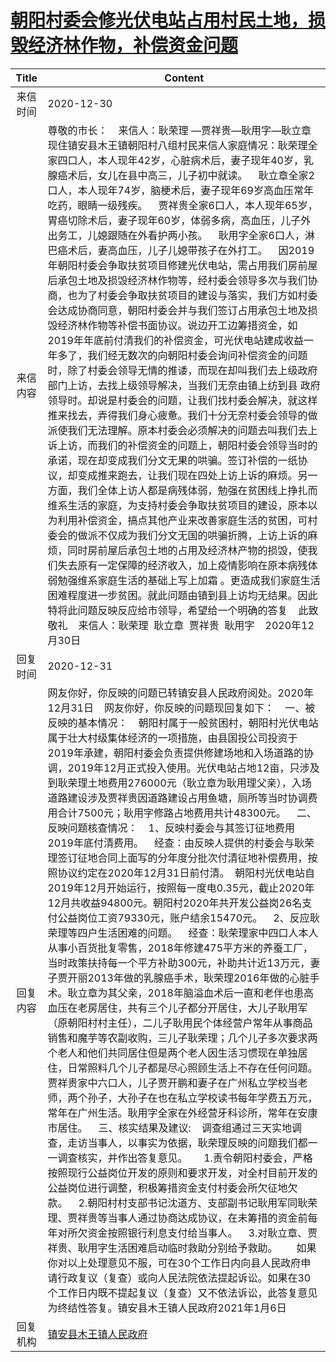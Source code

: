 # <a href="http://www.shangluo.gov.cn/zmhd/ldxxxx.jsp?urltype=leadermail.LeaderMailContentUrl&wbtreeid=1112&leadermailid=6760">朝阳村委会修光伏电站占用村民土地，损毁经济林作物，补偿资金问题</a>
|Title|Content|
|:---:|---|
|来信时间|2020-12-30|
|来信内容|尊敬的市长：    来信人：耿荣理 —贾祥贵—耿用字—耿立章现住镇安县木王镇朝阳村八组村民来信人家庭情况：耿荣理全家四口人，本人现年42岁，心脏病术后，妻子现年40岁，乳腺癌术后，女儿在县中高三，儿子初中就读。    耿立章全家2口人，本人现年74岁，脑梗术后，妻子现年69岁高血压常年吃药，眼睛一级残疾。    贾祥贵全家6口人，本人现年65岁，胃癌切除术后，妻子现年60岁，体弱多病，高血压，儿子外出务工，儿媳跟随在外看护两小孩。    耿用字全家6口人，淋巴癌术后，妻高血压，儿子儿媳带孩子在外打工。    因2019年朝阳村委会争取扶贫项目修建光伏电站，需占用我们房前屋后承包土地及损毁经济林作物等，经村委会领导多次与我们协商，也为了村委会争取扶贫项目的建设与落实，我们方如村委会达成协商同意，朝阳村委会并与我们签订占用承包土地及损毁经济林作物等补偿书面协议。说边开工边筹措资金，如2019年年底前付清我们的补偿资金，可光伏电站建成收益一年多了，我们经无数次的向朝阳村委会询问补偿资金的问题时，除了村委会领导无情的推诿，而现在却叫我们去上级政府部门上访，去找上级领导解决，当我们无奈由镇上纺到县 政府领导时。却说是村委会的问题，让我们找村委会解决，就这样推来找去，弄得我们身心疲惫。我们十分无奈村委会领导的做派使我们无法理解。原本村委会必须解决的问题去叫我们去上诉上访，而我们的补偿资金的问题上，朝阳村委会领导当时的承诺，现在却变成我们分文无果的哄骗。签订补偿的一纸协议，却变成推来跑去，让我们现在四处上访上诉的麻烦。另一方面，我们全体上访人都是病残体弱，勉强在贫困线上挣扎而维系生活的家庭，为支持村委会争取扶贫项目的建设，原本以为利用补偿资金，搞点其他产业来改善家庭生活的贫困，可村委会的做派不仅成为我们分文无国的哄骗折腾，上访上诉的麻烦，同时房前屋后承包土地的占用及经济林产物的损毁，使我们失去原有一定保障的经济收入，加上疫情影响在原本病残体弱勉强维系家庭生活的基础上写上加霜 。更造成我们家庭生活困难程度进一步贫困。就此问题由镇到县上访均无结果。因此特将此问题反映反应给市领导，希望给一个明确的答复    此致敬礼    来信人：耿荣理  耿立章  贾祥贵  耿用字    2020年12月30日|
|回复时间|2020-12-31|
|回复内容|网友你好，你反映的问题已转镇安县人民政府阅处。2020年12月31日    网友你好，你反映的问题现回复如下：    一、被反映的基本情况：    朝阳村属于一般贫困村，朝阳村光伏电站属于壮大村级集体经济的一项措施，由县国投公司投资于2019年承建，朝阳村委会负责提供修建场地和入场道路的协调，2019年12月正式投入使用。光伏电站占地12亩，只涉及到耿荣理土地费用276000元（耿立章为耿用理父亲），入场道路建设涉及贾祥贵因道路建设占用鱼塘，厕所等当时协调费用合计7500元；耿用字修路占地费用共计48300元。    二、反映问题核查情况：    1、反映村委会与其签订征地费用2019年底付清费用。    经查：由反映人提供的村委会与耿荣理签订征地合同上面写的分年度分批次付清征地补偿费用，按照协议约定在2020年12月31日前付清。  朝阳村光伏电站自2019年12月开始运行，按照每一度电0.35元，截止2020年12月共收益94800元。朝阳村2020年共开发公益岗26名支付公益岗位工资79330元，账户结余15470元。    2、反应耿荣理等四户生活困难的问题。    经查：耿荣理家中四口人本人从事小百货批复零售，2018年修建475平方米的养蚕工厂，当时政策扶持每一个平方补助300元，补助共计近13万元，妻子贾开丽2013年做的乳腺癌手术，耿荣理2016年做的心脏手术。耿立章为其父亲，2018年脑溢血术后一直和老伴也患高血压在老房居住，共有三个儿子都分开居住，大儿子耿用军（原朝阳村村主任），二儿子耿用民个体经营户常年从事商品销售和魔芋等农副收购，三儿子耿荣理；几个儿子多次要求两个老人和他们共同居住但是两个老人因生活习惯现在单独居住，日常照料几个儿子都是尽心照顾生活上不存在任何问题。贾祥贵家中六口人，儿子贾开鹏和妻子在广州私立学校当老师，两个孙子，大孙子在也在私立学校读书每年学费五万元，常年在广州生活。耿用字全家在外经营牙科诊所，常年在安康市居住。    三、核实结果及建议:    调查组通过三天实地调查，走访当事人，以事实为依据，耿荣理反映的问题我们都一一调查核实，并作出答复意见。      1.责令朝阳村委会，严格按照现行公益岗位开发的原则和要求开发，对全村目前开发的公益岗位进行调整，积极筹措资金支付村委会所欠征地欠款。    2.朝阳村村支部书记沈道方、支部副书记耿用军同耿荣理、贾祥贵等当事人通过协商达成协议，在未筹措的资金前每年对所欠资金按照银行利息支付给当事人。    3.对耿立章、贾祥贵、耿用字生活困难启动临时救助分别给予救助。       如果你对以上处理意见不服，可在30个工作日内向县人民政府申请行政复议（复查）或向人民法院依法提起诉讼。如果在30个工作日内既不提起复议（复查）又不依法诉讼，此答复意见为终结性答复。镇安县木王镇人民政府2021年1月6日|
|回复机构|<a href="../../categories/agencies/镇安县木王镇人民政府.md">镇安县木王镇人民政府</a>|